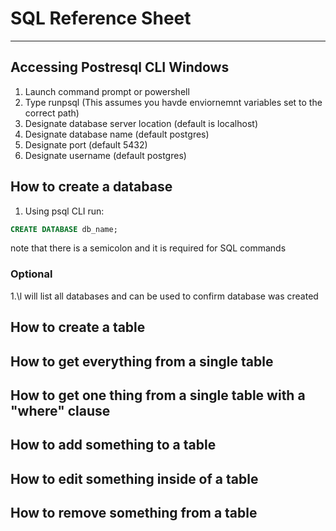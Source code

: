 # SQL Reference Sheet
---
## Accessing Postresql CLI Windows
1. Launch command prompt or powershell
2. Type runpsql (This assumes you havde enviornemnt variables set to the correct path)
3. Designate database server location (default is localhost)
4. Designate database name (default postgres)
5. Designate port (default 5432)
6. Designate username (default postgres)
## How to create a database
1. Using psql CLI run:
```SQL
CREATE DATABASE db_name;
```
note that there is a semicolon and it is required for SQL commands

### Optional
1.\l will list all databases and can be used to confirm database was created
## How to create a table
## How to get everything from a single table
## How to get one thing from a single table with a "where" clause
## How to add something to a table
## How to edit something inside of a table
## How to remove something from a table